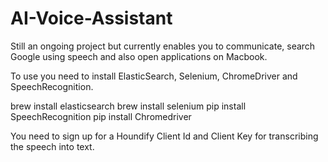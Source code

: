 # AI-Voice-Assistant
Still an ongoing project but currently enables you to communicate, search Google using speech and also open applications on Macbook.

To use you need to install ElasticSearch, Selenium, ChromeDriver and SpeechRecognition.

brew install elasticsearch
brew install selenium
pip install SpeechRecognition
pip install Chromedriver

You need to sign up for a Houndify Client Id and Client Key for transcribing the speech into text.
